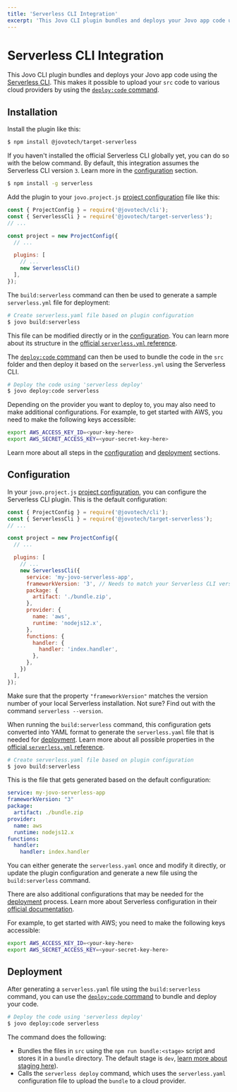 ```yaml
---
title: 'Serverless CLI Integration'
excerpt: 'This Jovo CLI plugin bundles and deploys your Jovo app code using the Serverless CLI.'
---
```


# Serverless CLI Integration

This Jovo CLI plugin bundles and deploys your Jovo app code using the [Serverless CLI](https://www.serverless.com/). This makes it possible to upload your `src` code to various cloud providers by using the [`deploy:code` command](https://www.jovo.tech/docs/deploy-command#deploy:code).


## Installation

Install the plugin like this:

```sh
$ npm install @jovotech/target-serverless
```

If you haven't installed the official Serverless CLI globally yet, you can do so with the below command. By default, this integration assumes the Serverless CLI version `3`. Learn more in the [configuration](#configuration) section.

```sh
$ npm install -g serverless
```

Add the plugin to your `jovo.project.js` [project configuration](#configuration) file like this:

```js
const { ProjectConfig } = require('@jovotech/cli');
const { ServerlessCli } = require('@jovotech/target-serverless');
// ...

const project = new ProjectConfig({
  // ...

  plugins: [
    // ...
    new ServerlessCli()
  ],
});
```

The `build:serverless` command can then be used to generate a sample `serverless.yml` file for deployment:

```sh
# Create serverless.yaml file based on plugin configuration
$ jovo build:serverless
```

This file can be modified directly or in the [configuration](#configuration). You can learn more about its structure in the [official `serverless.yml` reference](https://www.serverless.com/framework/docs/providers/aws/guide/serverless.yml).

The [`deploy:code` command](https://www.jovo.tech/docs/deploy-command#deploy:code) can then be used to bundle the code in the `src` folder and then deploy it based on the `serverless.yml` using the Serverless CLI.

```sh
# Deploy the code using 'serverless deploy'
$ jovo deploy:code serverless
```

Depending on the provider you want to deploy to, you may also need to make additional configurations. For example, to get started with AWS, you need to make the following keys accessible:

```sh
export AWS_ACCESS_KEY_ID=<your-key-here>
export AWS_SECRET_ACCESS_KEY=<your-secret-key-here>
```

Learn more about all steps in the [configuration](#configuration) and [deployment](#deployment) sections.


## Configuration

In your `jovo.project.js` [project configuration](https://www.jovo.tech/docs/project-config), you can configure the Serverless CLI plugin. This is the default configuration:

```js
const { ProjectConfig } = require('@jovotech/cli');
const { ServerlessCli } = require('@jovotech/target-serverless');
// ...

const project = new ProjectConfig({
  // ...

  plugins: [
    // ...
    new ServerlessCli({
      service: 'my-jovo-serverless-app',
      frameworkVersion: '3', // Needs to match your Serverless CLI version
      package: {
        artifact: './bundle.zip',
      },
      provider: {
        name: 'aws',
        runtime: 'nodejs12.x',
      },
      functions: {
        handler: {
          handler: 'index.handler',
        },
      },
    })
  ],
});
```

Make sure that the property `"frameworkVersion"` matches the version number of your local Serverless installation. Not sure? Find out with the command `serverless --version`.

When running the `build:serverless` command, this configuration gets converted into YAML format to generate the `serverless.yaml` file that is needed for [deployment](#deployment). Learn more about all possible properties in the [official `serverless.yml` reference](https://www.serverless.com/framework/docs/providers/aws/guide/serverless.yml).

```sh
# Create serverless.yaml file based on plugin configuration
$ jovo build:serverless
```

This is the file that gets generated based on the default configuration:

```yaml
service: my-jovo-serverless-app
frameworkVersion: "3"
package:
  artifact: ./bundle.zip
provider:
  name: aws
  runtime: nodejs12.x
functions:
  handler:
    handler: index.handler
```

You can either generate the `serverless.yaml` once and modify it directly, or update the plugin configuration and generate a new file using the `build:serverless` command.

There are also additional configurations that may be needed for the [deployment](#deployment) process. Learn more about Serverless configuration in their [official documentation](https://www.serverless.com/framework/docs/).

For example, to get started with AWS; you need to make the following keys accessible:

```sh
export AWS_ACCESS_KEY_ID=<your-key-here>
export AWS_SECRET_ACCESS_KEY=<your-secret-key-here>
```


## Deployment

After generating a `serverless.yaml` file using the `build:serverless` command, you can use the [`deploy:code` command](https://www.jovo.tech/docs/deploy-command#deploy:code) to bundle and deploy your code.

```sh
# Deploy the code using 'serverless deploy'
$ jovo deploy:code serverless
```

The command does the following:
- Bundles the files in `src` using the `npm run bundle:<stage>` script and stores it in a `bundle` directory. The default stage is `dev`, [learn more about staging here](https://www.jovo.tech/docs/staging)).
- Calls the `serverless deploy` command, which uses the `serverless.yaml` configuration file to upload the `bundle` to a cloud provider.
